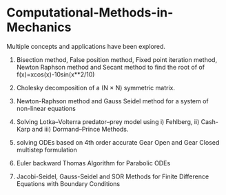 # Computational-Methods-in-Mechanics
Multiple concepts and applications have been explored.

1) Bisection method, False position method, Fixed point iteration method, Newton Raphson method and Secant method to find the root of of f(x)=xcos(x)-10sin(x**2/10)

2) Cholesky decomposition of a (N × N) symmetric matrix.

3) Newton-Raphson method and Gauss Seidel method for a system of non-linear equations

4) Solving Lotka–Volterra predator–prey model using i) Fehlberg, ii) Cash-Karp and iii) Dormand–Prince Methods.

5) solving ODEs based on 4th order accurate Gear Open and Gear Closed multistep formulation

6) Euler backward Thomas Algorithm for Parabolic ODEs

7) Jacobi-Seidel, Gauss-Seidel and SOR Methods for Finite Difference Equations with Boundary Conditions

